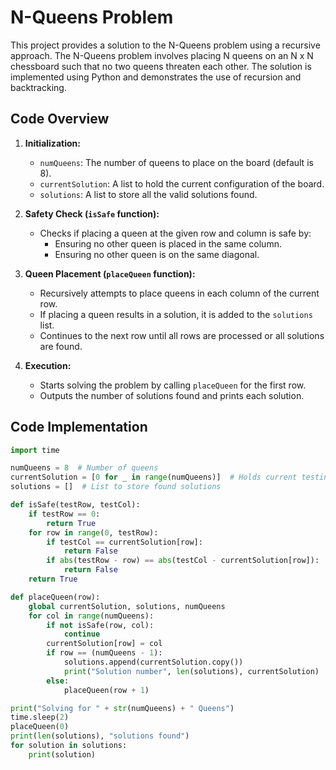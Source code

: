 # N-Queens Problem

This project provides a solution to the N-Queens problem using a recursive approach. The N-Queens problem involves placing N queens on an N x N chessboard such that no two queens threaten each other. The solution is implemented using Python and demonstrates the use of recursion and backtracking.

## Code Overview

1. **Initialization:**
   - `numQueens`: The number of queens to place on the board (default is 8).
   - `currentSolution`: A list to hold the current configuration of the board.
   - `solutions`: A list to store all the valid solutions found.

2. **Safety Check (`isSafe` function):**
   - Checks if placing a queen at the given row and column is safe by:
     - Ensuring no other queen is placed in the same column.
     - Ensuring no other queen is on the same diagonal.

3. **Queen Placement (`placeQueen` function):**
   - Recursively attempts to place queens in each column of the current row.
   - If placing a queen results in a solution, it is added to the `solutions` list.
   - Continues to the next row until all rows are processed or all solutions are found.

4. **Execution:**
   - Starts solving the problem by calling `placeQueen` for the first row.
   - Outputs the number of solutions found and prints each solution.
## Code Implementation

```python
import time

numQueens = 8  # Number of queens
currentSolution = [0 for _ in range(numQueens)]  # Holds current testing data
solutions = []  # List to store found solutions

def isSafe(testRow, testCol):
    if testRow == 0:
        return True
    for row in range(0, testRow):
        if testCol == currentSolution[row]:
            return False
        if abs(testRow - row) == abs(testCol - currentSolution[row]):
            return False
    return True

def placeQueen(row):
    global currentSolution, solutions, numQueens
    for col in range(numQueens):
        if not isSafe(row, col):
            continue
        currentSolution[row] = col
        if row == (numQueens - 1):
            solutions.append(currentSolution.copy())
            print("Solution number", len(solutions), currentSolution)
        else:
            placeQueen(row + 1)

print("Solving for " + str(numQueens) + " Queens")
time.sleep(2)
placeQueen(0)
print(len(solutions), "solutions found")
for solution in solutions:
    print(solution)
